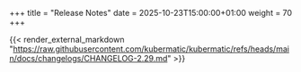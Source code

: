 +++
title = "Release Notes"
date = 2025-10-23T15:00:00+01:00
weight = 70
+++

{{< render_external_markdown "https://raw.githubusercontent.com/kubermatic/kubermatic/refs/heads/main/docs/changelogs/CHANGELOG-2.29.md" >}}